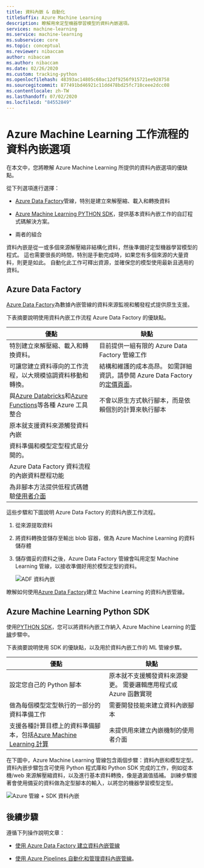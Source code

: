 ```yaml
---
title: 資料內嵌 & 自動化
titleSuffix: Azure Machine Learning
description: 瞭解用來定型機器學習模型的資料內嵌選項。
services: machine-learning
ms.service: machine-learning
ms.subservice: core
ms.topic: conceptual
ms.reviewer: nibaccam
author: nibaccam
ms.author: nibaccam
ms.date: 02/26/2020
ms.custom: tracking-python
ms.openlocfilehash: 48393ac14805c60ac12df9256f915721ee928758
ms.sourcegitcommit: 877491bd46921c11dd478bd25fc718ceee2dcc08
ms.contentlocale: zh-TW
ms.lasthandoff: 07/02/2020
ms.locfileid: "84552849"
---
```

# <a name="data-ingestion-options-for-azure-machine-learning-workflows"></a>Azure Machine Learning 工作流程的資料內嵌選項

在本文中，您將瞭解 Azure Machine Learning 所提供的資料內嵌選項的優缺點。 

從下列選項進行選擇：
+ [Azure Data Factory](#azure-data-factory)管線，特別是建立來解壓縮、載入和轉換資料

+ [Azure Machine Learning PYTHON SDK](#azure-machine-learning-python-sdk)，提供基本資料內嵌工作的自訂程式碼解決方案。

+ 兩者的組合

資料內嵌是從一或多個來源解壓縮非結構化資料，然後準備好定型機器學習模型的程式。 這也需要很長的時間，特別是手動完成時，如果您有多個來源的大量資料，則更是如此。 自動化此工作可釋出資源，並確保您的模型使用最新且適用的資料。

## <a name="azure-data-factory"></a>Azure Data Factory

[Azure Data Factory](https://docs.microsoft.com/azure/data-factory/introduction)為數據內嵌管線的資料來源監視和觸發程式提供原生支援。  

下表摘要說明使用資料內嵌工作流程 Azure Data Factory 的優缺點。

|優點|缺點
---|---
特別建立來解壓縮、載入和轉換資料。|目前提供一組有限的 Azure Data Factory 管線工作 
可讓您建立資料導向的工作流程，以大規模協調資料移動和轉換。|結構和維護的成本高昂。 如需詳細資訊，請參閱 Azure Data Factory 的[定價頁面](https://azure.microsoft.com/pricing/details/data-factory/data-pipeline/)。
與[Azure Databricks](https://docs.microsoft.com/azure/data-factory/transform-data-using-databricks-notebook)和[Azure Functions](https://docs.microsoft.com/azure/data-factory/control-flow-azure-function-activity)等各種 Azure 工具整合 | 不會以原生方式執行腳本，而是依賴個別的計算來執行腳本 
原本就支援資料來源觸發資料內嵌| 
資料準備和模型定型程式是分開的。|
Azure Data Factory 資料流程的內嵌資料歷程功能|
為非腳本方法提供低程式碼體驗[使用者介面](https://docs.microsoft.com/azure/data-factory/quickstart-create-data-factory-portal) |

這些步驟和下圖說明 Azure Data Factory 的資料內嵌工作流程。

1. 從來源提取資料
1. 將資料轉換並儲存至輸出 blob 容器，做為 Azure Machine Learning 的資料儲存體
1. 儲存備妥的資料之後，Azure Data Factory 管線會叫用定型 Machine Learning 管線，以接收準備好用於模型定型的資料。


    ![ADF 資料內嵌](media/concept-data-ingestion/data-ingest-option-one.svg)
    
瞭解如何使用[Azure Data Factory](how-to-data-ingest-adf.md)建立 Machine Learning 的資料內嵌管線。

## <a name="azure-machine-learning-python-sdk"></a>Azure Machine Learning Python SDK 

使用[PYTHON SDK](https://docs.microsoft.com/python/api/overview/azure/ml)，您可以將資料內嵌工作納入 Azure Machine Learning 的[管線](how-to-create-your-first-pipeline.md)步驟中。

下表摘要說明使用 SDK 的優缺點，以及用於資料內嵌工作的 ML 管線步驟。

優點| 缺點
---|---
設定您自己的 Python 腳本 | 原本就不支援觸發資料來源變更。 需要邏輯應用程式或 Azure 函數實現
做為每個模型定型執行的一部分的資料準備工作|需要開發技能來建立資料內嵌腳本
支援各種計算目標上的資料準備腳本，包括[Azure Machine Learning 計算](concept-compute-target.md#azure-machine-learning-compute-managed) |未提供用來建立內嵌機制的使用者介面

在下圖中，Azure Machine Learning 管線包含兩個步驟：資料內嵌和模型定型。 資料內嵌步驟包含可使用 Python 程式庫和 Python SDK 完成的工作，例如從本機/web 來源解壓縮資料，以及進行基本資料轉換，像是遺漏值插補。 訓練步驟接著會使用備妥的資料做為定型腳本的輸入，以將您的機器學習模型定型。 

![Azure 管線 + SDK 資料內嵌](media/concept-data-ingestion/data-ingest-option-two.png)

## <a name="next-steps"></a>後續步驟

遵循下列操作說明文章：
* [使用 Azure Data Factory 建立資料內嵌管線](how-to-data-ingest-adf.md)

* [使用 Azure Pipelines 自動化和管理資料內嵌管線](how-to-cicd-data-ingestion.md)。
